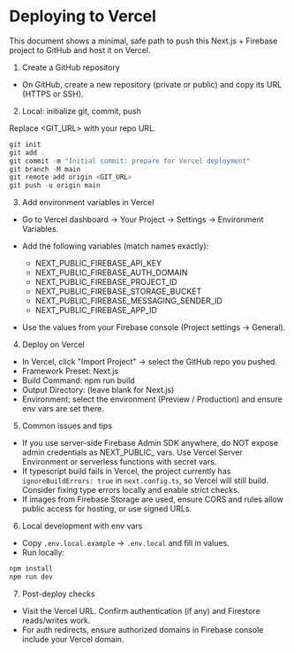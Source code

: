 # Deploying to Vercel

This document shows a minimal, safe path to push this Next.js + Firebase project to GitHub and host it on Vercel.

1) Create a GitHub repository

- On GitHub, create a new repository (private or public) and copy its URL (HTTPS or SSH).

2) Local: initialize git, commit, push

Replace <GIT_URL> with your repo URL.

```powershell
git init
git add .
git commit -m "Initial commit: prepare for Vercel deployment"
git branch -M main
git remote add origin <GIT_URL>
git push -u origin main
```

3) Add environment variables in Vercel

- Go to Vercel dashboard → Your Project → Settings → Environment Variables.
- Add the following variables (match names exactly):
  - NEXT_PUBLIC_FIREBASE_API_KEY
  - NEXT_PUBLIC_FIREBASE_AUTH_DOMAIN
  - NEXT_PUBLIC_FIREBASE_PROJECT_ID
  - NEXT_PUBLIC_FIREBASE_STORAGE_BUCKET
  - NEXT_PUBLIC_FIREBASE_MESSAGING_SENDER_ID
  - NEXT_PUBLIC_FIREBASE_APP_ID

- Use the values from your Firebase console (Project settings → General).

4) Deploy on Vercel

- In Vercel, click "Import Project" → select the GitHub repo you pushed.
- Framework Preset: Next.js
- Build Command: npm run build
- Output Directory: (leave blank for Next.js)
- Environment: select the environment (Preview / Production) and ensure env vars are set there.

5) Common issues and tips

- If you use server-side Firebase Admin SDK anywhere, do NOT expose admin credentials as NEXT_PUBLIC_ vars. Use Vercel Server Environment or serverless functions with secret vars.
- If typescript build fails in Vercel, the project currently has `ignoreBuildErrors: true` in `next.config.ts`, so Vercel will still build. Consider fixing type errors locally and enable strict checks.
- If images from Firebase Storage are used, ensure CORS and rules allow public access for hosting, or use signed URLs.

6) Local development with env vars

- Copy `.env.local.example` -> `.env.local` and fill in values.
- Run locally:

```powershell
npm install
npm run dev
```

7) Post-deploy checks

- Visit the Vercel URL. Confirm authentication (if any) and Firestore reads/writes work.
- For auth redirects, ensure authorized domains in Firebase console include your Vercel domain.
